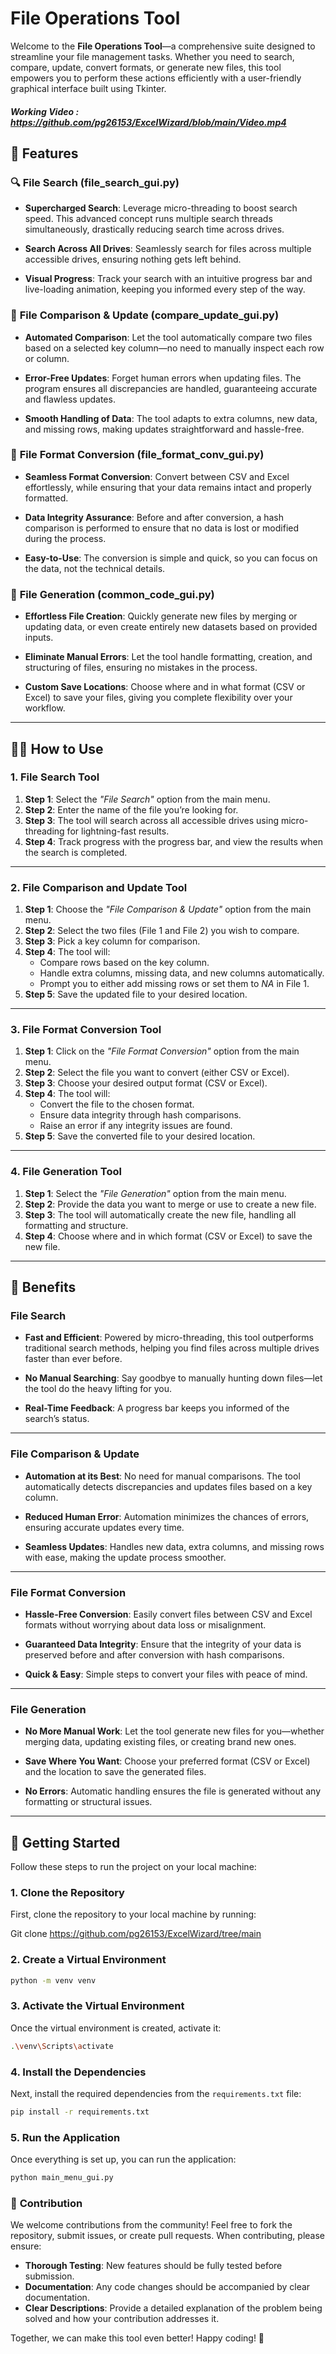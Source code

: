 # File Operations Tool

Welcome to the **File Operations Tool**—a comprehensive suite designed to streamline your file management tasks. Whether you need to search, compare, update, convert formats, or generate new files, this tool empowers you to perform these actions efficiently with a user-friendly graphical interface built using Tkinter.

##### Working Video : https://github.com/pg26153/ExcelWizard/blob/main/Video.mp4

## 🚀 Features

### 🔍 **File Search (file_search_gui.py)**

- **Supercharged Search**: Leverage micro-threading to boost search speed. This advanced concept runs multiple search threads simultaneously, drastically reducing search time across drives.
  
- **Search Across All Drives**: Seamlessly search for files across multiple accessible drives, ensuring nothing gets left behind.
  
- **Visual Progress**: Track your search with an intuitive progress bar and live-loading animation, keeping you informed every step of the way.

### 🔄 **File Comparison & Update (compare_update_gui.py)**

- **Automated Comparison**: Let the tool automatically compare two files based on a selected key column—no need to manually inspect each row or column.
  
- **Error-Free Updates**: Forget human errors when updating files. The program ensures all discrepancies are handled, guaranteeing accurate and flawless updates.

- **Smooth Handling of Data**: The tool adapts to extra columns, new data, and missing rows, making updates straightforward and hassle-free.

### 🔄 **File Format Conversion (file_format_conv_gui.py)**

- **Seamless Format Conversion**: Convert between CSV and Excel effortlessly, while ensuring that your data remains intact and properly formatted.
  
- **Data Integrity Assurance**: Before and after conversion, a hash comparison is performed to ensure that no data is lost or modified during the process.

- **Easy-to-Use**: The conversion is simple and quick, so you can focus on the data, not the technical details.

### 📝 **File Generation (common_code_gui.py)**

- **Effortless File Creation**: Quickly generate new files by merging or updating data, or even create entirely new datasets based on provided inputs.

- **Eliminate Manual Errors**: Let the tool handle formatting, creation, and structuring of files, ensuring no mistakes in the process.

- **Custom Save Locations**: Choose where and in what format (CSV or Excel) to save your files, giving you complete flexibility over your workflow.

---

## 🧑‍💻 **How to Use**

### 1. **File Search Tool**

1. **Step 1**: Select the *"File Search"* option from the main menu.
2. **Step 2**: Enter the name of the file you’re looking for.
3. **Step 3**: The tool will search across all accessible drives using micro-threading for lightning-fast results.
4. **Step 4**: Track progress with the progress bar, and view the results when the search is completed.

---

### 2. **File Comparison and Update Tool**

1. **Step 1**: Choose the *"File Comparison & Update"* option from the main menu.
2. **Step 2**: Select the two files (File 1 and File 2) you wish to compare.
3. **Step 3**: Pick a key column for comparison.
4. **Step 4**: The tool will:
   - Compare rows based on the key column.
   - Handle extra columns, missing data, and new columns automatically.
   - Prompt you to either add missing rows or set them to *NA* in File 1.
5. **Step 5**: Save the updated file to your desired location.

---

### 3. **File Format Conversion Tool**

1. **Step 1**: Click on the *"File Format Conversion"* option from the main menu.
2. **Step 2**: Select the file you want to convert (either CSV or Excel).
3. **Step 3**: Choose your desired output format (CSV or Excel).
4. **Step 4**: The tool will:
   - Convert the file to the chosen format.
   - Ensure data integrity through hash comparisons.
   - Raise an error if any integrity issues are found.
5. **Step 5**: Save the converted file to your desired location.

---

### 4. **File Generation Tool**

1. **Step 1**: Select the *"File Generation"* option from the main menu.
2. **Step 2**: Provide the data you want to merge or use to create a new file.
3. **Step 3**: The tool will automatically create the new file, handling all formatting and structure.
4. **Step 4**: Choose where and in which format (CSV or Excel) to save the new file.

---

## 🌟 **Benefits**

### **File Search**

- **Fast and Efficient**: Powered by micro-threading, this tool outperforms traditional search methods, helping you find files across multiple drives faster than ever before.
  
- **No Manual Searching**: Say goodbye to manually hunting down files—let the tool do the heavy lifting for you.

- **Real-Time Feedback**: A progress bar keeps you informed of the search’s status.

---

### **File Comparison & Update**

- **Automation at its Best**: No need for manual comparisons. The tool automatically detects discrepancies and updates files based on a key column.
  
- **Reduced Human Error**: Automation minimizes the chances of errors, ensuring accurate updates every time.

- **Seamless Updates**: Handles new data, extra columns, and missing rows with ease, making the update process smoother.

---

### **File Format Conversion**

- **Hassle-Free Conversion**: Easily convert files between CSV and Excel formats without worrying about data loss or misalignment.

- **Guaranteed Data Integrity**: Ensure that the integrity of your data is preserved before and after conversion with hash comparisons.

- **Quick & Easy**: Simple steps to convert your files with peace of mind.

---

### **File Generation**

- **No More Manual Work**: Let the tool generate new files for you—whether merging data, updating existing files, or creating brand new ones.

- **Save Where You Want**: Choose your preferred format (CSV or Excel) and the location to save the generated files.

- **No Errors**: Automatic handling ensures the file is generated without any formatting or structural issues.

---

## 🚀 **Getting Started**

Follow these steps to run the project on your local machine:

### 1. **Clone the Repository**

First, clone the repository to your local machine by running:

Git clone https://github.com/pg26153/ExcelWizard/tree/main

### 2. **Create a Virtual Environment**

```bash
python -m venv venv
```
### 3. **Activate the Virtual Environment**

Once the virtual environment is created, activate it:

```bash
.\venv\Scripts\activate
```
### 4. **Install the Dependencies**

Next, install the required dependencies from the `requirements.txt` file:

```bash
pip install -r requirements.txt
```
### 5. **Run the Application**

Once everything is set up, you can run the application:

```bash
python main_menu_gui.py
```
### 🤝 **Contribution**

We welcome contributions from the community! Feel free to fork the repository, submit issues, or create pull requests. When contributing, please ensure:

- **Thorough Testing**: New features should be fully tested before submission.
- **Documentation**: Any code changes should be accompanied by clear documentation.
- **Clear Descriptions**: Provide a detailed explanation of the problem being solved and how your contribution addresses it.

Together, we can make this tool even better! Happy coding! 🚀
